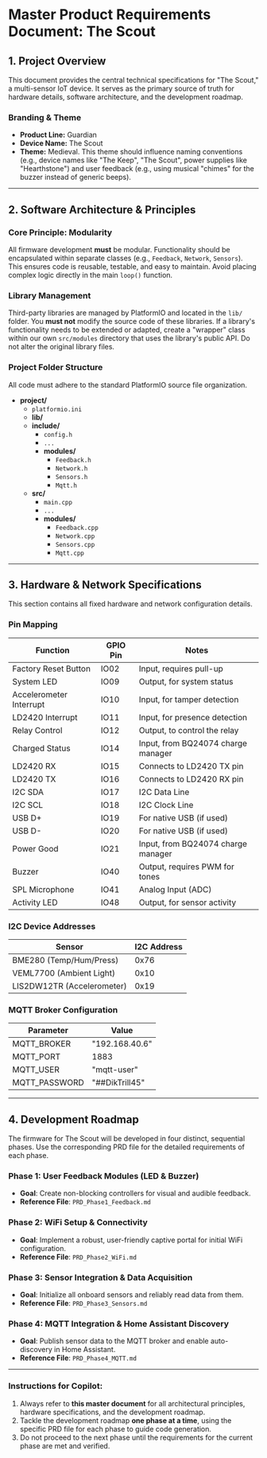 # Master Product Requirements Document: The Scout

## 1. Project Overview

This document provides the central technical specifications for "The Scout," a multi-sensor IoT device. It serves as the primary source of truth for hardware details, software architecture, and the development roadmap.

### Branding & Theme
* **Product Line:** Guardian
* **Device Name:** The Scout
* **Theme:** Medieval. This theme should influence naming conventions (e.g., device names like "The Keep", "The Scout", power supplies like "Hearthstone") and user feedback (e.g., using musical "chimes" for the buzzer instead of generic beeps).

---

## 2. Software Architecture & Principles

### Core Principle: Modularity
All firmware development **must** be modular. Functionality should be encapsulated within separate classes (e.g., `Feedback`, `Network`, `Sensors`). This ensures code is reusable, testable, and easy to maintain. Avoid placing complex logic directly in the main `loop()` function.

### Library Management
Third-party libraries are managed by PlatformIO and located in the `lib/` folder. You **must not** modify the source code of these libraries. If a library's functionality needs to be extended or adapted, create a "wrapper" class within our own `src/modules` directory that uses the library's public API. Do not alter the original library files.

### Project Folder Structure
All code must adhere to the standard PlatformIO source file organization.

* **project/**
    * `platformio.ini`
    * **lib/**
    * **include/**
        * `config.h`
        * `...`
        * **modules/**
            * `Feedback.h`
            * `Network.h`
            * `Sensors.h`
            * `Mqtt.h`
    * **src/**
        * `main.cpp`
        * `...`
        * **modules/**
            * `Feedback.cpp`
            * `Network.cpp`
            * `Sensors.cpp`
            * `Mqtt.cpp`

---

## 3. Hardware & Network Specifications

This section contains all fixed hardware and network configuration details.

### Pin Mapping

| Function                  | GPIO Pin | Notes                               |
|---------------------------|----------|-------------------------------------|
| Factory Reset Button      | IO02     | Input, requires pull-up             |
| System LED                | IO09     | Output, for system status           |
| Accelerometer Interrupt   | IO10     | Input, for tamper detection         |
| LD2420 Interrupt          | IO11     | Input, for presence detection       |
| Relay Control             | IO12     | Output, to control the relay        |
| Charged Status            | IO14     | Input, from BQ24074 charge manager  |
| LD2420 RX                 | IO15     | Connects to LD2420 TX pin           |
| LD2420 TX                 | IO16     | Connects to LD2420 RX pin           |
| I2C SDA                   | IO17     | I2C Data Line                       |
| I2C SCL                   | IO18     | I2C Clock Line                      |
| USB D+                    | IO19     | For native USB (if used)            |
| USB D-                    | IO20     | For native USB (if used)            |
| Power Good                | IO21     | Input, from BQ24074 charge manager  |
| Buzzer                    | IO40     | Output, requires PWM for tones      |
| SPL Microphone            | IO41     | Analog Input (ADC)                  |
| Activity LED              | IO48     | Output, for sensor activity         |

### I2C Device Addresses

| Sensor                    | I2C Address |
|---------------------------|-------------|
| BME280 (Temp/Hum/Press)   | 0x76        |
| VEML7700 (Ambient Light)  | 0x10        |
| LIS2DW12TR (Accelerometer)| 0x19        |

### MQTT Broker Configuration

| Parameter        | Value              |
|------------------|--------------------|
| MQTT_BROKER      | "192.168.40.6"     |
| MQTT_PORT        | 1883               |
| MQTT_USER        | "mqtt-user"        |
| MQTT_PASSWORD    | "##DikTrill45"     |

---

## 4. Development Roadmap

The firmware for The Scout will be developed in four distinct, sequential phases. Use the corresponding PRD file for the detailed requirements of each phase.

### Phase 1: User Feedback Modules (LED & Buzzer)
* **Goal**: Create non-blocking controllers for visual and audible feedback.
* **Reference File**: `PRD_Phase1_Feedback.md`

### Phase 2: WiFi Setup & Connectivity
* **Goal**: Implement a robust, user-friendly captive portal for initial WiFi configuration.
* **Reference File**: `PRD_Phase2_WiFi.md`

### Phase 3: Sensor Integration & Data Acquisition
* **Goal**: Initialize all onboard sensors and reliably read data from them.
* **Reference File**: `PRD_Phase3_Sensors.md`

### Phase 4: MQTT Integration & Home Assistant Discovery
* **Goal**: Publish sensor data to the MQTT broker and enable auto-discovery in Home Assistant.
* **Reference File**: `PRD_Phase4_MQTT.md`

---

### Instructions for Copilot:
1.  Always refer to **this master document** for all architectural principles, hardware specifications, and the development roadmap.
2.  Tackle the development roadmap **one phase at a time**, using the specific PRD file for each phase to guide code generation.
3.  Do not proceed to the next phase until the requirements for the current phase are met and verified.